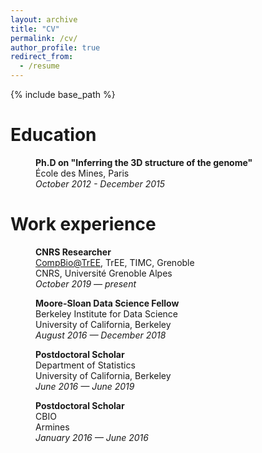 ```yaml
---
layout: archive
title: "CV"
permalink: /cv/
author_profile: true
redirect_from:
  - /resume
---
```


{% include base_path %}

Education
======

<p style="margin-left: 40px"><b>Ph.D on "Inferring the 3D structure of the
genome"</b>
<br>École des Mines, Paris
<br><i>October 2012 - December 2015</i></p>

Work experience
======

<p style="margin-left: 40px"><b>CNRS Researcher</b>
<br><a href="https://tree-timc.github.io/compbio/">CompBio@TrEE</a>, TrEE, TIMC, Grenoble
<br>CNRS, Université Grenoble Alpes
<br><i>October 2019 — present</i></p>


<p style="margin-left: 40px"><b>Moore-Sloan Data Science Fellow</b>
<br>Berkeley Institute for Data Science
<br>University of California, Berkeley
<br><i>August 2016 — December 2018</i></p>

<p style="margin-left: 40px"><b>Postdoctoral Scholar</b>
<br>Department of Statistics
<br>University of California, Berkeley
<br><i>June 2016 — June 2019</i></p>

<p style="margin-left: 40px"><b>Postdoctoral Scholar</b>
<br>CBIO
<br>Armines
<br><i>January 2016 — June 2016</i></p>

